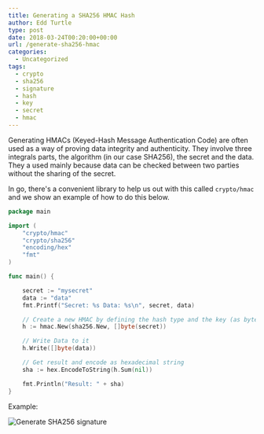 ```yaml
---
title: Generating a SHA256 HMAC Hash
author: Edd Turtle
type: post
date: 2018-03-24T00:20:00+00:00
url: /generate-sha256-hmac
categories:
  - Uncategorized
tags:
  - crypto
  - sha256
  - signature
  - hash
  - key
  - secret
  - hmac
---
```


Generating HMACs (Keyed-Hash Message Authentication Code) are often used as a way of proving data integrity and authenticity. They involve three integrals parts, the algorithm (in our case SHA256), the secret and the data. They a used mainly because data can be checked between two parties without the sharing of the secret.

In go, there's a convenient library to help us out with this called `crypto/hmac` and we show an example of how to do this below.

```go
package main

import (
    "crypto/hmac"
    "crypto/sha256"
    "encoding/hex"
    "fmt"
)

func main() {

    secret := "mysecret"
    data := "data"
    fmt.Printf("Secret: %s Data: %s\n", secret, data)

    // Create a new HMAC by defining the hash type and the key (as byte array)
    h := hmac.New(sha256.New, []byte(secret))

    // Write Data to it
    h.Write([]byte(data))

    // Get result and encode as hexadecimal string
    sha := hex.EncodeToString(h.Sum(nil))

    fmt.Println("Result: " + sha)
}
```

Example:

![Generate SHA256 signature](/img/2018/sha256-hmac.png)
